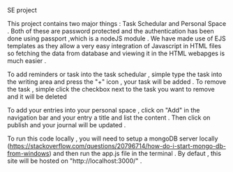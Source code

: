 
SE project

This project contains two major things : Task Schedular and Personal Space . Both of these are password protected and the authentication has been done using passport ,which is a  nodeJS module . 
We have made use of EJS templates as they allow a very easy integration of Javascript in HTML files so fetching the data from database and viewing it in the HTML webapges is much easier .


To add reminders or task into the task schedular , simple type the task into the writing area and press the "+" icon , your task will be added . To remove the task , simple click the checkbox next to the task you want to remove and it will  be deleted

To add your entries into your personal space , click on "Add" in the navigation bar and your entry a title and list the content . Then click on publish and your journal will be updated . 

To run this code locally , you will need to setup a mongoDB server locally (https://stackoverflow.com/questions/20796714/how-do-i-start-mongo-db-from-windows)  and then run the app.js file in the terminal . By defaut , this site will be hosted on "http://localhost:3000/" .
